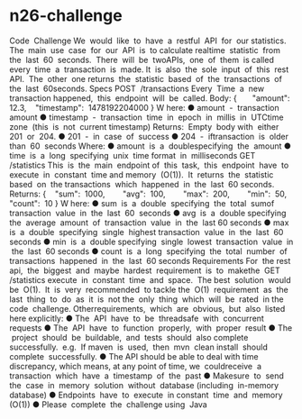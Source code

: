 # n26-challenge
Code ​ ​Challenge
We ​ ​would ​ ​like ​ ​to ​ ​have ​ ​a ​ ​restful ​ ​API ​ ​for ​ ​our ​ ​statistics. ​ ​The ​ ​main ​ ​use ​ ​case ​ ​for ​ ​our ​ ​API ​ ​is ​ ​to
calculate ​ ​realtime ​ ​statistic ​ ​from ​ ​the ​ ​last ​ ​60 ​ ​seconds. ​ ​There ​ ​will ​ ​be ​ ​two ​ ​APIs, ​ ​one ​ ​of ​ ​them ​ ​is
called ​ ​every ​ ​time ​ ​a ​ ​transaction ​ ​is ​ ​made. ​ ​It ​ ​is ​ ​also ​ ​the ​ ​sole ​ ​input ​ ​of ​ ​this ​ ​rest ​ ​API. ​ ​The ​ ​other ​ ​one
returns ​ ​the ​ ​statistic ​ ​based ​ ​of ​ ​the ​ ​transactions ​ ​of ​ ​the ​ ​last ​ ​60 ​ ​seconds.
Specs
POST ​ ​/transactions
Every ​ ​Time ​ ​a ​ ​new ​ ​transaction ​ ​happened, ​ ​this ​ ​endpoint ​ ​will ​ ​be ​ ​called.
Body:
{ ​ ​​ ​​ ​​ ​​ ​​ ​​"amount": ​ ​12.3,
​ ​​ ​​ ​"timestamp": ​ ​1478192204000
} W
here:
● amount ​ ​​- ​ ​transaction ​ ​amount
● timestamp ​ ​- ​ ​​transaction ​ ​time ​ ​in ​ ​epoch ​ ​in ​ ​millis ​ ​in ​ ​UTC ​ ​time ​ ​zone ​ ​(this ​ ​is ​ ​not ​ ​current
timestamp)
Returns: ​ ​Empty ​ ​body ​ ​with ​ ​either ​ ​201 ​ ​or ​ ​204.
● 201 ​ ​- ​ ​in ​ ​case ​ ​of ​ ​success
● 204 ​ ​- ​ ​if ​ ​transaction ​ ​is ​ ​older ​ ​than ​ ​60 ​ ​seconds
Where:
● amount ​ ​is ​ ​a ​ ​double ​ ​specifying ​ ​the ​ ​amount
● time ​ ​​is ​ ​a ​ ​long ​ ​specifying ​ ​unix ​ ​time ​ ​format ​ ​in ​ ​milliseconds
GET ​ ​/statistics
This ​ ​is ​ ​the ​ ​main ​ ​endpoint ​ ​of ​ ​this ​ ​task, ​ ​this ​ ​endpoint ​ ​have ​ ​to ​ ​execute ​ ​in ​ ​constant ​ ​time ​ ​and
memory ​ ​(O(1)). ​ ​It ​ ​returns ​ ​the ​ ​statistic ​ ​based ​ ​on ​ ​the ​ ​transactions ​ ​which ​ ​happened ​ ​in ​ ​the ​ ​last ​ ​60
seconds.
Returns:
{ ​ ​​ ​​ ​​ ​​ ​​ ​​ ​"sum": ​ ​1000,
​ ​​ ​​ ​​ ​​ ​​ ​​ ​"avg": ​ ​100,
​ ​​ ​​ ​​ ​​ ​​ ​​ ​"max": ​ ​200,
​ ​​ ​​ ​​ ​​ ​​ ​​ ​"min": ​ ​50,
​ ​​ ​​ ​​ ​​ ​​ ​​ ​"count": ​ ​10
} W
here:
● sum ​ ​​is ​ ​a ​ ​double ​ ​specifying ​ ​the ​ ​total ​ ​sum ​ ​of ​ ​transaction ​ ​value ​ ​in ​ ​the ​ ​last ​ ​60 ​ ​seconds
● avg ​ ​​is ​ ​a ​ ​double ​ ​specifying ​ ​the ​ ​average ​ ​amount ​ ​of ​ ​transaction ​ ​value ​ ​in ​ ​the ​ ​last ​ ​60
seconds
● max ​ ​​is ​ ​a ​ ​double ​ ​specifying ​ ​single ​ ​highest ​ ​transaction ​ ​value ​ ​in ​ ​the ​ ​last ​ ​60 ​ ​seconds
● min ​ ​​is ​ ​a ​ ​double ​ ​specifying ​ ​single ​ ​lowest ​ ​transaction ​ ​value ​ ​in ​ ​the ​ ​last ​ ​60 ​ ​seconds
● count ​ ​​is ​ ​a ​ ​long ​ ​specifying ​ ​the ​ ​total ​ ​number ​ ​of ​ ​transactions ​ ​happened ​ ​in ​ ​the ​ ​last ​ ​60
seconds
Requirements
For ​ ​the ​ ​rest ​ ​api, ​ ​the ​ ​biggest ​ ​and ​ ​maybe ​ ​hardest ​ ​requirement ​ ​is ​ ​to ​ ​make ​ ​the ​ ​​GET ​ ​/statistics
execute ​ ​in ​ ​constant ​ ​time ​ ​and ​ ​space. ​ ​The ​ ​best ​ ​solution ​ ​would ​ ​be ​ ​O(1). ​ ​It ​ ​is ​ ​very ​ ​recommended ​ ​to
tackle ​ ​the ​ ​O(1) ​ ​requirement ​ ​as ​ ​the ​ ​last ​ ​thing ​ ​to ​ ​do ​ ​as ​ ​it ​ ​is ​ ​not ​ ​the ​ ​only ​ ​thing ​ ​which ​ ​will ​ ​be ​ ​rated ​ ​in
the ​ ​code ​ ​challenge.
Other ​ ​requirements, ​ ​which ​ ​are ​ ​obvious, ​ ​but ​ ​also ​ ​listed ​ ​here ​ ​explicitly:
● The ​ ​API ​ ​have ​ ​to ​ ​be ​ ​threadsafe ​ ​with ​ ​concurrent ​ ​requests
● The ​ ​API ​ ​have ​ ​to ​ ​function ​ ​properly, ​ ​with ​ ​proper ​ ​result
● The ​ ​project ​ ​should ​ ​be ​ ​buildable, ​ ​and ​ ​tests ​ ​should ​ ​also ​ ​complete ​ ​successfully. ​ ​e.g. ​ ​If
maven ​ ​is ​ ​used, ​ ​then ​ ​mvn ​ ​clean ​ ​install ​ ​should ​ ​complete ​ ​successfully.
● The API should be able to deal with time discrepancy, which means, at any point of time,
we ​ ​could ​ ​receive ​ ​a ​ ​transaction ​ ​which ​ ​have ​ ​a ​ ​timestamp ​ ​of ​ ​the ​ ​past
● Make ​ ​sure ​ ​to ​ ​send ​ ​the ​ ​case ​ ​in ​ ​memory ​ ​solution ​ ​without ​ ​database ​ ​(including ​ ​in-memory
database)
● Endpoints ​ ​have ​ ​to ​ ​execute ​ ​in ​ ​constant ​ ​time ​ ​and ​ ​memory ​ ​(O(1))
● Please ​ ​complete ​ ​the ​ ​challenge ​ ​using ​ ​Java

